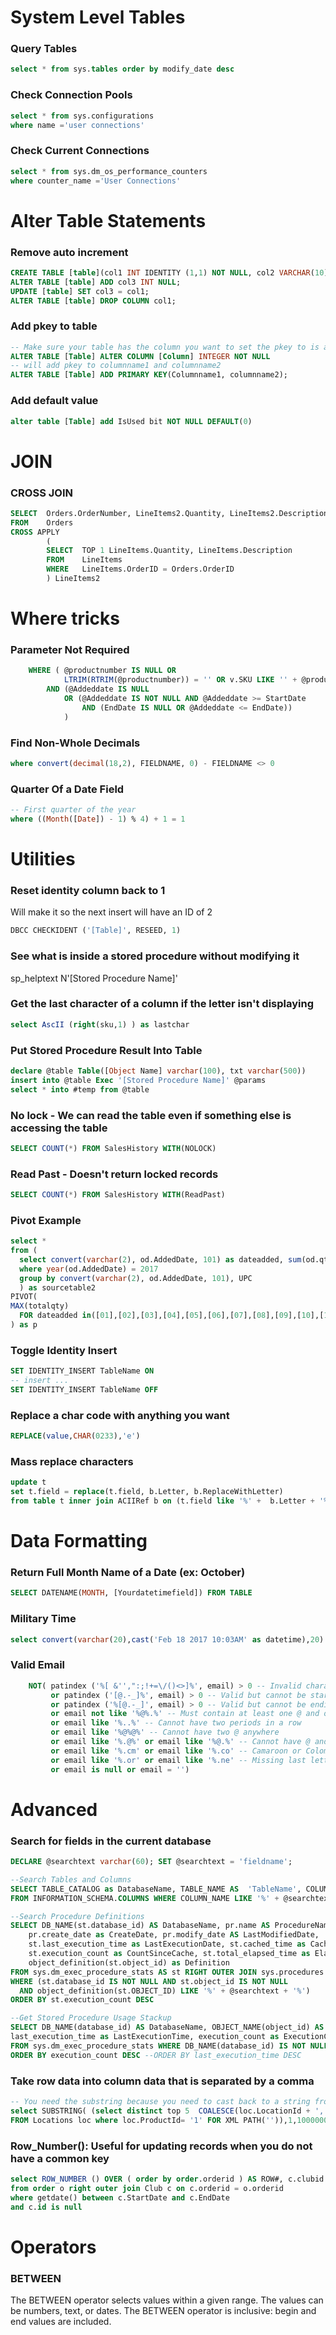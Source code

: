 # System Level Tables #
### Query Tables
```sql
select * from sys.tables order by modify_date desc
```
### Check Connection Pools ###
```sql
select * from sys.configurations
where name ='user connections'
```
### Check Current Connections ###
```sql
select * from sys.dm_os_performance_counters
where counter_name ='User Connections'
```
# Alter Table Statements #
### Remove auto increment ##
```sql
CREATE TABLE [table](col1 INT IDENTITY (1,1) NOT NULL, col2 VARCHAR(10) NULL); 
ALTER TABLE [table] ADD col3 INT NULL; 
UPDATE [table] SET col3 = col1; 
ALTER TABLE [table] DROP COLUMN col1; 
```
### Add pkey to table
```sql
-- Make sure your table has the column you want to set the pkey to is an int
ALTER TABLE [Table] ALTER COLUMN [Column] INTEGER NOT NULL
-- will add pkey to columnname1 and columnname2
ALTER TABLE [Table] ADD PRIMARY KEY(Columnname1, columnname2); 
```
### Add default value ###
```sql
alter table [Table] add IsUsed bit NOT NULL DEFAULT(0)
```
# JOIN
### CROSS JOIN ###
```sql
SELECT  Orders.OrderNumber, LineItems2.Quantity, LineItems2.Description
FROM    Orders
CROSS APPLY
        (
        SELECT  TOP 1 LineItems.Quantity, LineItems.Description
        FROM    LineItems
        WHERE   LineItems.OrderID = Orders.OrderID
        ) LineItems2
```

# Where tricks
### Parameter Not Required ###
```sql
	WHERE ( @productnumber IS NULL OR 
			LTRIM(RTRIM(@productnumber)) = '' OR v.SKU LIKE '' + @productnumber + '%')
		AND (@Addeddate IS NULL 
			OR (@Addeddate IS NOT NULL AND @Addeddate >= StartDate 
				AND (EndDate IS NULL OR @Addeddate <= EndDate))
			)
```
### Find Non-Whole Decimals ###
```sql
where convert(decimal(18,2), FIELDNAME, 0) - FIELDNAME <> 0
```
### Quarter Of a Date Field  ###
```sql
-- First quarter of the year
where ((Month([Date]) - 1) % 4) + 1 = 1
```

# Utilities
### Reset identity column back to 1
Will make it so the next insert will have an ID of 2
```sql
DBCC CHECKIDENT ('[Table]', RESEED, 1)
```
### See what is inside a stored procedure without modifying it
sp_helptext N'[Stored Procedure Name]'

### Get the last character of a column if the letter isn't displaying
```sql
select AscII (right(sku,1) ) as lastchar 
```

### Put Stored Procedure Result Into Table
```sql
declare @table Table([Object Name] varchar(100), txt varchar(500))
insert into @table Exec '[Stored Procedure Name]' @params
select * into #temp from @table
```

### No lock - We can read the table even if something else is accessing the table
```sql
SELECT COUNT(*) FROM SalesHistory WITH(NOLOCK)
```

### Read Past - Doesn't return locked records
```sql 
SELECT COUNT(*) FROM SalesHistory WITH(ReadPast)
```

### Pivot Example
```sql
select *
from (
  select convert(varchar(2), od.AddedDate, 101) as dateadded, sum(od.qty) as totalqty, UPC from Detail od
  where year(od.AddedDate) = 2017
  group by convert(varchar(2), od.AddedDate, 101), UPC
  ) as sourcetable2
PIVOT(
MAX(totalqty)
  FOR dateadded in([01],[02],[03],[04],[05],[06],[07],[08],[09],[10],[11],[12])
) as p
```

### Toggle Identity Insert
```sql
SET IDENTITY_INSERT TableName ON
-- insert ...
SET IDENTITY_INSERT TableName OFF
```

### Replace a char code with anything you want
```sql
REPLACE(value,CHAR(0233),'e')
```

### Mass replace characters
```sql
update t
set t.field = replace(t.field, b.Letter, b.ReplaceWithLetter)
from table t inner join ACIIRef b on (t.field like '%' +  b.Letter + '%')
```
# Data Formatting
### Return Full Month Name of a Date (ex: October)
```sql
SELECT DATENAME(MONTH, [Yourdatetimefield]) FROM TABLE
```

### Military Time
```sql
select convert(varchar(20),cast('Feb 18 2017 10:03AM' as datetime),20) -- result 01-18-2017 10:03:00
```

### Valid Email ###
```sql
	NOT( patindex ('%[ &'',":;!+=\/()<>]%', email) > 0 -- Invalid characters 4 
		 or patindex ('[@.-_]%', email) > 0 -- Valid but cannot be starting character
		 or patindex ('%[@.-_]', email) > 0 -- Valid but cannot be ending character
		 or email not like '%@%.%' -- Must contain at least one @ and one .
		 or email like '%..%' -- Cannot have two periods in a row
		 or email like '%@%@%' -- Cannot have two @ anywhere
		 or email like '%.@%' or email like '%@.%' -- Cannot have @ and . next to each other
		 or email like '%.cm' or email like '%.co' -- Camaroon or Colombia? Typos. 
		 or email like '%.or' or email like '%.ne' -- Missing last letter
		 or email is null or email = '') 
```

# Advanced #
### Search for fields in the current database
```sql
DECLARE @searchtext varchar(60); SET @searchtext = 'fieldname';

--Search Tables and Columns
SELECT TABLE_CATALOG as DatabaseName, TABLE_NAME AS  'TableName', COLUMN_NAME AS 'ColumnName'
FROM INFORMATION_SCHEMA.COLUMNS WHERE COLUMN_NAME LIKE '%' + @searchtext + '%' ORDER BY TableName, ColumnName

--Search Procedure Definitions
SELECT DB_NAME(st.database_id) AS DatabaseName, pr.name AS ProcedureName, 
    pr.create_date as CreateDate, pr.modify_date AS LastModifiedDate,
    st.last_execution_time as LastExecutionDate, st.cached_time as CachedDate, 
    st.execution_count as CountSinceCache, st.total_elapsed_time as ElapsedTimeSinceCache, 
    object_definition(st.object_id) as Definition
FROM sys.dm_exec_procedure_stats AS st RIGHT OUTER JOIN sys.procedures AS pr ON st.object_id = pr.object_id
WHERE (st.database_id IS NOT NULL AND st.object_id IS NOT NULL 
  AND object_definition(st.OBJECT_ID) LIKE '%' + @searchtext + '%')
ORDER BY st.execution_count DESC

--Get Stored Procedure Usage Stackup
SELECT DB_NAME(database_id) AS DatabaseName, OBJECT_NAME(object_id) AS StoredProcedure, cached_time as CachedTime, 
last_execution_time as LastExecutionTime, execution_count as ExecutionCount
FROM sys.dm_exec_procedure_stats WHERE DB_NAME(database_id) IS NOT NULL AND OBJECT_NAME(object_id) IS NOT NULL
ORDER BY execution_count DESC --ORDER BY last_execution_time DESC
```
### Take row data into column data that is separated by a comma ###
```sql
-- You need the substring because you need to cast back to a string from the xml path
select SUBSTRING( (select distinct top 5  COALESCE(loc.LocationId + ', ','')
FROM Locations loc where loc.ProductId= '1' FOR XML PATH('')),1,10000000)
```

### Row_Number(): Useful for updating records when you do not have a common key ###
```sql
select ROW_NUMBER () OVER ( order by order.orderid ) AS ROW#, c.clubid
from order o right outer join Club c on c.orderid = o.orderid
where getdate() between c.StartDate and c.EndDate
and c.id is null
```

# Operators #
### BETWEEN ###
The BETWEEN operator selects values within a given range. The values can be numbers, text, or dates. The BETWEEN operator is inclusive: begin and end values are included.


